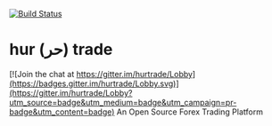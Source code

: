 [![Build Status](https://travis-ci.org/faisalthaheem/hurtrade.svg?branch=master)](https://travis-ci.org/faisalthaheem/hurtrade.svg?branch=master)


# hur (حر) trade

[![Join the chat at https://gitter.im/hurtrade/Lobby](https://badges.gitter.im/hurtrade/Lobby.svg)](https://gitter.im/hurtrade/Lobby?utm_source=badge&utm_medium=badge&utm_campaign=pr-badge&utm_content=badge)
An Open Source Forex Trading Platform

